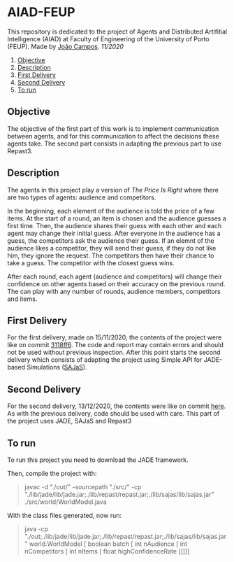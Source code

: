 # AIAD-FEUP

This repository is dedicated to the project of Agents and Distributed Artifitial Intelligence (AIAD) at Faculty of Engineering of the University of Porto (FEUP).
Made by [João Campos](https://github.com/Pastilhas). *11/2020* 

1. [Objective](#objective)
2. [Description](#description)
3. [First Delivery](#first-delivery)
4. [Second Delivery](#second-delivery)
5. [To run](#to-run)

## Objective
The objective of the first part of this work is to implement communication between agents, and for this communication to affect the decisions these agents take. The second part consists in adapting the previous part to use Repast3.

## Description
The agents in this project play a version of *The Price Is Right* where there are two types of agents: audience and competitors.

In the beginning, each element of the audience is told the price of a few items. At the start of a round, an item is chosen and the audience guesses a first time.
Then, the audience shares their guess with each other and each agent may change their initial guess. After everyone in the audience has a guess, 
the competitors ask the audience their guess. If an elemnt of the audience likes a competitor, they will send their guess, if they do not like him, they ignore the request.
The competitors then have their chance to take a guess. The competitor with the closest guess wins.

After each round, each agent (audience and competitors) will change their confidence on other agents based on their accuracy on the previous round.
The can play with any number of rounds, audience members, competitors and items.

## First Delivery
For the first delivery, made on 15/11/2020, the contents of the project were like on commit [3118ff6](https://github.com/Pastilhas/AIAD-FEUP/commit/3118ff611fef95e0babf14fea256b1fc7a4ceeb4). The code and report may contain errors and should not be used without previous inspection. 
After this point starts the second delivery which consists of adapting the project using Simple API for JADE-based Simulations ([SAJaS](https://web.fe.up.pt/~hlc/doku.php?id=sajas)).

## Second Delivery
For the second delivery, 13/12/2020, the contents were like on commit [here](https://www.youtube.com/watch?v=oHg5SJYRHA0). As with the previous delivery, code should be used with care. This part of the project uses JADE, SAJaS and Repast3

## To run
To run this project you need to download the JADE framework.

Then, compile the project with:
    
>javac -d "./out/" -sourcepath "./src/" -cp "./lib/jade/lib/jade.jar;./lib/repast/repast.jar;./lib/sajas/lib/sajas.jar" ./src/world/WorldModel.java

With the class files generated, now run:
    
>java -cp "./out;./lib/jade/lib/jade.jar;./lib/repast/repast.jar;./lib/sajas/lib/sajas.jar" world.WorldModel [ boolean batch [ int nAudience [ int nCompetitors [ int nItems [ float highConfidenceRate ]]]]] 
